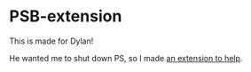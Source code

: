 # PSB-extension

This is made for Dylan! 

He wanted me to shut down PS, so I made [an extension to help](href="(function()%7Balert(%22Hello%20Dylan%22)%7D)()").

